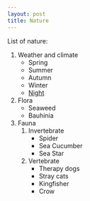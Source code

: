 ```yaml
---
layout: post
title: Nature
---
```


List of nature:

1. Weather and climate
   - Spring
   - Summer
   - Autumn
   - Winter
   - [Night](Night.md)
2. Flora
   - Seaweed
   - Bauhinia
3. Fauna
   1. Invertebrate
      - Spider
      - Sea Cucumber
      - Sea Star
   2. Vertebrate
      - Therapy dogs
      - Stray cats
      - Kingfisher
      - Crow
